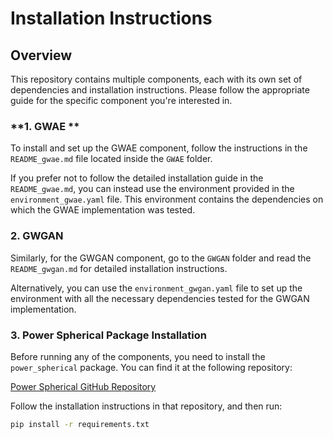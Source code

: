 # Installation Instructions

## Overview
This repository contains multiple components, each with its own set of dependencies and installation instructions. Please follow the appropriate guide for the specific component you're interested in.

### **1. GWAE **
To install and set up the GWAE component, follow the instructions in the `README_gwae.md` file located inside the `GWAE` folder.

If you prefer not to follow the detailed installation guide in the `README_gwae.md`, you can instead use the environment provided in the `environment_gwae.yaml` file. This environment contains the dependencies on which the GWAE implementation was tested.

### **2. GWGAN**
Similarly, for the GWGAN component, go to the `GWGAN` folder and read the `README_gwgan.md` for detailed installation instructions.

Alternatively, you can use the `environment_gwgan.yaml` file to set up the environment with all the necessary dependencies tested for the GWGAN implementation.

### **3. Power Spherical Package Installation**
Before running any of the components, you need to install the `power_spherical` package. You can find it at the following repository:

[Power Spherical GitHub Repository](https://github.com/nicola-decao/power_spherical)

Follow the installation instructions in that repository, and then run:

```bash
pip install -r requirements.txt
